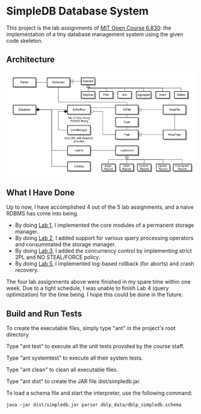 # SimpleDB Database System

This project is the lab assignments of [MIT Open Course 6.830](http://ocw.mit.edu/courses/electrical-engineering-and-computer-science/6-830-database-systems-fall-2010/assignments/): the implementation of a tiny database management system using the given code skeleton.

## Architecture

![architecture](doc/architecture.jpg)

## What I Have Done

Up to now, I have accomplished 4 out of the 5 lab assignments, and a naive RDBMS has come into being.
* By doing [Lab 1](http://db.csail.mit.edu/6.830/assignments/lab1.html), I implemented the core modules of a permanent storage manager.
* By doing [Lab 2](http://db.csail.mit.edu/6.830/assignments/lab2.html), I added support for various query processing operators and consummated the storage manager.
* By doing [Lab 3](http://db.csail.mit.edu/6.830/assignments/lab3.html), I added the concurrency control by implementing strict 2PL and NO STEAL/FORCE policy.
* By doing [Lab 5](http://db.csail.mit.edu/6.830/assignments/lab5.html), I implemented log-based rollback (for aborts) and crash recovery.

The four lab assignments above were finished in my spare time within one week.
Due to a tight schedule, I was unable to finish Lab 4 (query optimization) for the time being.
I hope this could be done in the future.

## Build and Run Tests

To create the executable files, simply type "ant" in the project's root directory.

Type "ant test" to execute all the unit tests provided by the course staff.

Type "ant systemtest" to execute all their system tests.

Type "ant clean" to clean all executable files.

Type "ant dist" to create the JAR file dist/simpledb.jar.

To load a schema file and start the interpreter, use the following command:

	java -jar dist/simpledb.jar parser dblp_data/dblp_simpledb.schema

